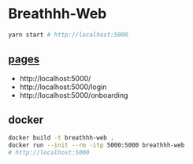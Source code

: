 # Breathhh-Web

```sh
yarn start # http://localhost:5000
```

## [pages](https://www.figma.com/file/4h13xBqtDoOSnCtwgZeJti/Yahht?node-id=238%3A262)

- http://localhost:5000/
- http://localhost:5000/login
- http://localhost:5000/onboarding

## docker

```sh
docker build -t breathhh-web .
docker run --init --rm -itp 5000:5000 breathhh-web
# http://localhost:5000
```
